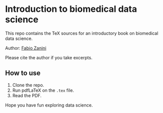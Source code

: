 # Introduction to biomedical data science
This repo contains the TeX sources for an introductory book on biomedical data science.

Author: [Fabio Zanini](https://fabilab.org/people.html)

Please cite the author if you take excerpts.

## How to use
1. Clone the repo.
2. Run pdfLaTeX on the `.tex` file.
3. Read the PDF.

Hope you have fun exploring data science.
